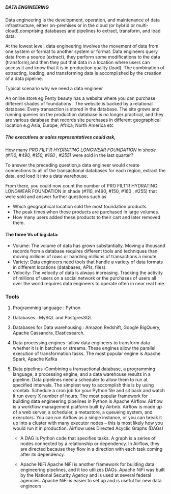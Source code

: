 ##### DATA ENGINEERING

Data engineering is the development, operation, and maintenance of data infrastructure, either on-premises or in the   cloud (or hybrid or multi-cloud),comprising databases and pipelines to extract, transform, and load data.

At the lowest level, data engineering involves the movement of data from one system or
format to another system or format. 
Data engineers query data from a source (extract), they perform some modifications to the data (transform),and then they put that data in a location where users can access it and know that it is in production quality (load). 
The combination of extracting, loading, and transforming data is accomplished by the creation of a data pipeline.

Typical scenario why we need a data engineer

An online store eg Fenty beauty  has a website where you can purchase different shades of foundations . The
website is backed by a relational database. Every transaction is stored in the database. 
The site grows and running queries on the production database is no longer practical, and they are various database that records site purchases in different geographical location e.g Asia, Europe, Africa, North America etc

##### The executives or sales representatives could ask,

How many *PRO FILT'R HYDRATING LONGWEAR FOUNDATION in shade (#110, #490, #150, #160 , #255)* were sold in  the last quarter?


To answer the preceding question,a data engineer would create connections to all of the transactional databases for each region, extract the data, and load it into a data warehouse. 

From there, you could now count the number of PRO FILT'R HYDRATING LONGWEAR FOUNDATION in shade (#110, #490, #150, #160 , #255) that were sold and answer further questions such as
- Which geographical location sold the most foundation products.
- The peak times when these products are purchased in large volumes.
- How many users added these products to their cart and later removed them.


#### The three Vs of big data:
- Volume: The volume of data has grown substantially. Moving a thousand records from a database requires different tools and techniques than moving millions of rows or handling millions of transactions a minute.
- Variety: Data engineers need tools that handle a variety of data formats in different locations (databases, APIs, files).
- Velocity: The velocity of data is always increasing. Tracking the activity of millions of users on a social network or the purchases of users all over the world requires data engineers to operate often in near real time.


### Tools
1. Programming language : Python
2. Databases : MySQL and PostgresSQL
3. Databases for Data warehousing :   Amazon Redshift, Google BigQuery, Apache Cassandra,  Elasticsearch.
4. Data processing engines : allow data engineers to transform data whether it is in batches or streams. These engines allow the parallel execution of transformation tasks. The most popular engine is Apache Spark, Apache Kafka
5. Data pipelines :Combining a transactional database, a programming language, a processing engine, and a data warehouse results in a pipeline. 
Data pipelines need a scheduler to allow them to run at specified intervals. The simplest way to
accomplish this is by using crontab. Schedule a cron job for your Python file and sit back
and watch it run every X number of hours.
The most popular framework for building data engineering pipelines in Python is Apache
Airflow. Airflow is a workflow management platform built by Airbnb. Airflow is made
up of a web server, a scheduler, a metastore, a queueing system, and executors. You can
run Airflow as a single instance, or you can break it up into a cluster with many executor
nodes – this is most likely how you would run it in production. Airflow uses Directed Acyclic Graphs (DAGs)

    - A DAG is Python code that specifies tasks. A graph is a series of nodes connected by a
    relationship or dependency. In Airflow, they are directed because they flow in a direction
    with each task coming after its dependency.

    - Apache NiFi
    Apache NiFi is another framework for building data engineering pipelines, and it too
    utilizes DAGs. Apache NiFi was built by the National Security Agency and is used
    at several federal agencies. Apache NiFi is easier to set up and is useful for new data
    engineers. 


